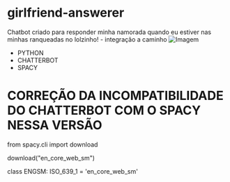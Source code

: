 # girlfriend-answerer
Chatbot criado para responder minha namorada quando eu estiver nas minhas ranqueadas no lolzinho! - integração a caminho
![Imagem](https://i.imgur.com/ek4X2wM.png "Title")

- PYTHON
- CHATTERBOT
- SPACY


# CORREÇÃO DA INCOMPATIBILIDADE DO CHATTERBOT COM O SPACY NESSA VERSÃO
from spacy.cli import download

download("en_core_web_sm")

class ENGSM:
    ISO_639_1 = 'en_core_web_sm'
